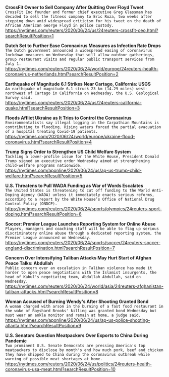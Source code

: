 **CrossFit Owner to Sell Company After Quitting Over Floyd Tweet**\
`CrossFit Inc founder and former chief executive Greg Glassman has decided to sell the fitness company to Eric Roza, two weeks after stepping down amid widespread criticism for his tweet on the death of African American George Floyd in police custody.`\
https://nytimes.com/reuters/2020/06/24/us/24reuters-crossfit-ceo.html?searchResultPosition=1

**Dutch Set to Further Ease Coronavirus Measures as Infection Rate Drops**\
`The Dutch government announced a widespread easing of coronavirus lockdown measures on Wednesday that will allow outdoor gatherings, group restaurant visits and regular public transport services from July 1.`\
https://nytimes.com/reuters/2020/06/24/world/europe/24reuters-health-coronavirus-netherlands.html?searchResultPosition=2

**Earthquake of Magnitude 6.1 Strikes Near Cartago, California: USGS**\
`An earthquake of magnitude 6.1 struck 23 km (14.29 miles) west-northwest of Cartago in California on Wednesday, the U.S. Geological Survey said.`\
https://nytimes.com/reuters/2020/06/24/us/24reuters-california-quake.html?searchResultPosition=3

**Floods Afflict Ukraine as It Tries to Control the Coronavirus**\
`Environmentalists say illegal logging in the Carpathian Mountains is contributing to flooding. Rising waters forced the partial evacuation of a hospital treating Covid-19 patients.`\
https://nytimes.com/2020/06/24/world/europe/ukraine-flood-coronavirus.html?searchResultPosition=4

**Trump Signs Order to Strengthen US Child Welfare System**\
`Tackling a lower-profile issue for the White House, President Donald Trump signed an executive order Wednesday aimed at strengthening child-welfare programs nationwide.`\
https://nytimes.com/aponline/2020/06/24/us/ap-us-trump-child-welfare.html?searchResultPosition=5

**U.S. Threatens to Pull WADA Funding as War of Words Escalates**\
`The United States is threatening to cut off funding to the World Anti-Doping Agency (WADA) unless it immediately enacts serious reforms, according to a report by the White House’s Office of National Drug Control Policy (ONDCP).`\
https://nytimes.com/reuters/2020/06/24/sports/olympics/24reuters-sport-doping.html?searchResultPosition=6

**Soccer: Premier League Launches Reporting System for Online Abuse**\
`Players, managers and coaching staff will be able to flag up serious discriminatory online abuse through a dedicated reporting system, the Premier League announced on Wednesday.`\
https://nytimes.com/reuters/2020/06/24/sports/soccer/24reuters-soccer-england-discrimination.html?searchResultPosition=7

**Concern Over Intensifying Taliban Attacks May Hurt Start of Afghan Peace Talks: Abdullah**\
`Public concern over an escalation in Taliban violence has made it harder to open peace negotiations with the Islamist insurgents, the head of Kabul's negotiating team, Abdullah Abdullah, said on Wednesday.`\
https://nytimes.com/reuters/2020/06/24/world/asia/24reuters-afghanistan-taliban-attacks.html?searchResultPosition=8

**Woman Accused of Burning Wendy's After Shooting Granted Bond**\
`A woman charged with arson in the burning of a fast food restaurant in the wake of Rayshard Brooks' killing was granted bond Wednesday but must wear an ankle monitor and remain at home, a judge said.`\
https://nytimes.com/aponline/2020/06/24/us/ap-us-police-shooting-atlanta.html?searchResultPosition=9

**U.S. Senators Question Meatpackers Over Exports to China During Pandemic**\
`Two prominent U.S. Senate Democrats are pressing America's top meatpackers to disclose by month's end how much pork, beef and chicken they have shipped to China during the coronavirus outbreak while warning of possible meat shortages at home.`\
https://nytimes.com/reuters/2020/06/24/us/politics/24reuters-health-coronavirus-usa-meat.html?searchResultPosition=10

